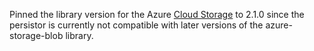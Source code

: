 Pinned the library version for the Azure
[Cloud Storage](./user-guide/cloud-storage) to 2.1.0 since the
persistor is currently not compatible with later versions of the azure-storage-blob
library.
